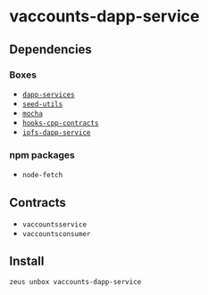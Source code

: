 
vaccounts-dapp-service 
====================




## Dependencies
### Boxes
* [`dapp-services`](dapp-services.md)
* [`seed-utils`](seed-utils.md)
* [`mocha`](mocha.md)
* [`hooks-cpp-contracts`](hooks-cpp-contracts.md)
* [`ipfs-dapp-service`](ipfs-dapp-service.md)
### npm packages
* `node-fetch`
## Contracts
* `vaccountsservice`
* `vaccountsconsumer`
## Install
```bash
zeus unbox vaccounts-dapp-service
```





